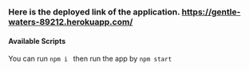 ### Here is the deployed link of the application. https://gentle-waters-89212.herokuapp.com/
#### Available Scripts

You can run ```npm i ``` then run the app by ```npm start```
